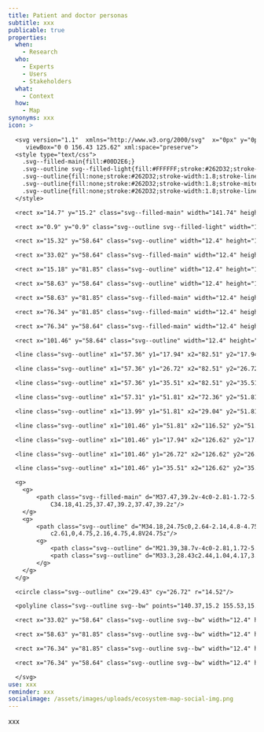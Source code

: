 ```yaml
---
title: Patient and doctor personas
subtitle: xxx
publicable: true
properties:
  when:
    - Research
  who:
    - Experts
    - Users
    - Stakeholders
  what:
    - Context
  how:
    - Map
synonyms: xxx
icon: >
  
  <svg version="1.1"  xmlns="http://www.w3.org/2000/svg"  x="0px" y="0px"
  	 viewBox="0 0 156.43 125.62" xml:space="preserve">
  <style type="text/css">
  	.svg--filled-main{fill:#00D2E6;}
  	.svg--outline svg--filled-light{fill:#FFFFFF;stroke:#262D32;stroke-width:1.8;stroke-linejoin:round;stroke-miterlimit:10;}
  	.svg--outline{fill:none;stroke:#262D32;stroke-width:1.8;stroke-linejoin:round;stroke-miterlimit:10;}
  	.svg--outline{fill:none;stroke:#262D32;stroke-width:1.8;stroke-miterlimit:10;}
  	.svg--outline{fill:none;stroke:#262D32;stroke-width:1.8;stroke-linecap:round;stroke-linejoin:round;stroke-miterlimit:10;}
  </style>

  <rect x="14.7" y="15.2" class="svg--filled-main" width="141.74" height="110.43"/>

  <rect x="0.9" y="0.9" class="svg--outline svg--filled-light" width="140.28" height="110.9"/>

  <rect x="15.32" y="58.64" class="svg--outline" width="12.4" height="17.83"/>

  <rect x="33.02" y="58.64" class="svg--filled-main" width="12.4" height="17.83"/>

  <rect x="15.18" y="81.85" class="svg--outline" width="12.4" height="17.83"/>

  <rect x="58.63" y="58.64" class="svg--outline" width="12.4" height="17.83"/>

  <rect x="58.63" y="81.85" class="svg--filled-main" width="12.4" height="17.83"/>

  <rect x="76.34" y="81.85" class="svg--filled-main" width="12.4" height="17.83"/>

  <rect x="76.34" y="58.64" class="svg--filled-main" width="12.4" height="17.83"/>

  <rect x="101.46" y="58.64" class="svg--outline" width="12.4" height="17.83"/>

  <line class="svg--outline" x1="57.36" y1="17.94" x2="82.51" y2="17.94"/>

  <line class="svg--outline" x1="57.36" y1="26.72" x2="82.51" y2="26.72"/>

  <line class="svg--outline" x1="57.36" y1="35.51" x2="82.51" y2="35.51"/>

  <line class="svg--outline" x1="57.31" y1="51.81" x2="72.36" y2="51.81"/>

  <line class="svg--outline" x1="13.99" y1="51.81" x2="29.04" y2="51.81"/>

  <line class="svg--outline" x1="101.46" y1="51.81" x2="116.52" y2="51.81"/>

  <line class="svg--outline" x1="101.46" y1="17.94" x2="126.62" y2="17.94"/>

  <line class="svg--outline" x1="101.46" y1="26.72" x2="126.62" y2="26.72"/>

  <line class="svg--outline" x1="101.46" y1="35.51" x2="126.62" y2="35.51"/>

  <g>
  	<g>
  		<path class="svg--filled-main" d="M37.47,39.2v-4c0-2.81-1.72-5.24-4.17-6.27h-7.75c-2.44,1.04-4.17,3.46-4.17,6.27v4c0,0,3.29,2.04,8.04,2.04
  			C34.18,41.25,37.47,39.2,37.47,39.2z"/>
  	</g>
  	<g>
  		<path class="svg--outline" d="M34.18,24.75c0,2.64-2.14,4.8-4.75,4.8c-2.61,0-4.75-2.16-4.75-4.8V23.1c0-2.64,2.14-4.8,4.75-4.8
  			c2.61,0,4.75,2.16,4.75,4.8V24.75z"/>
  		<g>
  			<path class="svg--outline" d="M21.39,38.7v-4c0-2.81,1.72-5.24,4.17-6.27"/>
  			<path class="svg--outline" d="M33.3,28.43c2.44,1.04,4.17,3.46,4.17,6.27v4"/>
  		</g>
  	</g>
  </g>

  <circle class="svg--outline" cx="29.43" cy="26.72" r="14.52"/>

  <polyline class="svg--outline svg--bw" points="140.37,15.2 155.53,15.2 155.53,124.79 14.7,124.79 14.7,111.06 "/>

  <rect x="33.02" y="58.64" class="svg--outline svg--bw" width="12.4" height="17.83"/>

  <rect x="58.63" y="81.85" class="svg--outline svg--bw" width="12.4" height="17.83"/>

  <rect x="76.34" y="81.85" class="svg--outline svg--bw" width="12.4" height="17.83"/>

  <rect x="76.34" y="58.64" class="svg--outline svg--bw" width="12.4" height="17.83"/>

  </svg>
use: xxx
reminder: xxx
socialimage: /assets/images/uploads/ecosystem-map-social-img.png
---
```

xxx